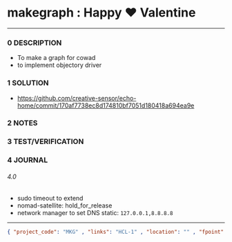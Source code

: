 # makegraph :  Happy ❤ Valentine
--------------------------------
### 0 DESCRIPTION
- To make a graph for cowad
- to implement objectory driver

### 1 SOLUTION
- https://github.com/creative-sensor/echo-home/commit/170af7738ec8d174810bf7051d180418a694ea9e

### 2 NOTES


### 3 TEST/VERIFICATION


### 4 JOURNAL
###### 4.0
- sudo timeout to extend
- nomad-satellite: hold_for_release
- network manager to set DNS static: ```127.0.0.1,8.8.8.8```

--------------------------------
```json
{ "project_code": "MKG" , "links": "HCL-1" , "location": "" , "fpoint": "" }
```
